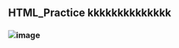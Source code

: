 ## HTML_Practice kkkkkkkkkkkkkk
### ![image](https://github.com/user-attachments/assets/4667781f-d140-46bc-8d1b-63db36272670)

 
